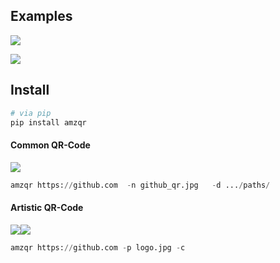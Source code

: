 

## Examples

![](https://github.com/x-hw/amazing-qr/blob/master/example/qrs0.jpg)

![](https://github.com/x-hw/amazing-qr/blob/master/example/zootopia_qrcode.gif)
## Install

```python
# via pip
pip install amzqr
```

#### Common QR-Code

![](https://github.com/x-hw/amazing-qr/blob/master/example/0.png)

```python
amzqr https://github.com  -n github_qr.jpg   -d .../paths/
```

#### Artistic QR-Code

![](https://github.com/x-hw/amazing-qr/blob/master/example/1.png)![](https://github.com/x-hw/amazing-qr/blob/master/example/2.png)

```python
amzqr https://github.com -p logo.jpg -c
```



